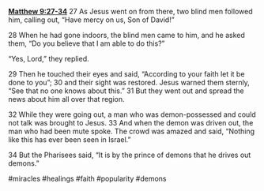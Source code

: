 **[Matthew 9:27-34](http://www.blueletterbible.org/search/preSearch.cfm?Criteria=Matthew+9.27-34&t=NIV)**
27 As Jesus went on from there, two blind men followed him, calling out, “Have mercy on us, Son of David!”

28 When he had gone indoors, the blind men came to him, and he asked them, “Do you believe that I am able to do this?”

“Yes, Lord,” they replied.

29 Then he touched their eyes and said, “According to your faith let it be done to you”; 30 and their sight was restored. Jesus warned them sternly, “See that no one knows about this.” 31 But they went out and spread the news about him all over that region.

32 While they were going out, a man who was demon-possessed and could not talk was brought to Jesus. 33 And when the demon was driven out, the man who had been mute spoke. The crowd was amazed and said, “Nothing like this has ever been seen in Israel.”

34 But the Pharisees said, “It is by the prince of demons that he drives out demons.”

#miracles #healings #faith #popularity #demons